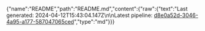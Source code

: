 {"name":"README","path":"README.md","content":{"raw":{"text":"Last generated: 2024-04-12T15:43:04.147Z\n\nLatest pipeline: [d8e0a52d-3046-4a95-a177-587047065ced](/pipeline/d8e0a52d-3046-4a95-a177-587047065ced)","type":"md"}}}